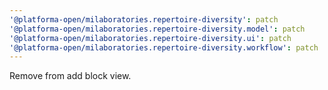 ```yaml
---
'@platforma-open/milaboratories.repertoire-diversity': patch
'@platforma-open/milaboratories.repertoire-diversity.model': patch
'@platforma-open/milaboratories.repertoire-diversity.ui': patch
'@platforma-open/milaboratories.repertoire-diversity.workflow': patch
---
```


Remove from add block view.
